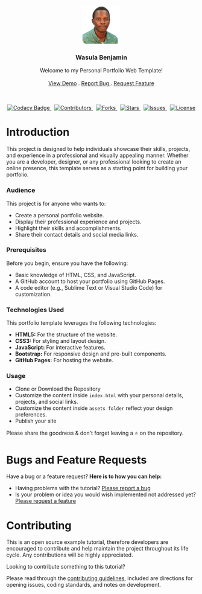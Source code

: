 <p align="center">
	<a href="https://wasulabenjamin.github.io">
		<img src=".github/img/wasulabenjamin.png" alt="logo">
	</a>
</p>

<h3 align="center">Wasula Benjamin</h3>

<p align="center">
   	Welcome to my Personal Portfolio Web Template!
    <br> <br>
    <a href="https://wasulabenjamin.github.io">View Demo</a> .
    <a href="https://github.com/wasulabenjamin/wasulabenjamin.github.io/issues/new?template=bug_report.md">
    	Report Bug
    </a> .
    <a href="https://github.com/wasulabenjamin/wasulabenjamin.github.io/issues/new?template=feature_request.md">
    	Request Feature
    </a>
</p>

<p align="center">
	<br> <br>
	<a href="https://app.codacy.com/gh/wasulabenjamin/wasulabenjamin.github.io/dashboard">
		<img src="https://app.codacy.com/project/badge/Grade/ece8152c744b4a7096abbdc9a95370a9" alt="Codacy Badge"/>
	</a>
    &nbsp;
	<a href="https://github.com/wasulabenjamin/wasulabenjamin.github.io/graphs/contributors">
    	<img src="https://img.shields.io/github/contributors/wasulabenjamin/wasulabenjamin.github.io"
    	alt="Contributors"/>
	</a>
    &nbsp;
    <a href="https://github.com/wasulabenjamin/wasulabenjamin.github.io/network/members">
		<img src="https://img.shields.io/github/forks/wasulabenjamin/wasulabenjamin.github.io" alt="Forks"/>
    </a>
	&nbsp;
	<a href="https://github.com/wasulabenjamin/wasulabenjamin.github.io/stargazers">
		<img src="https://img.shields.io/github/stars/wasulabenjamin/wasulabenjamin.github.io" alt="Stars"/>
	</a>
	&nbsp;
	<a href="https://github.com/wasulabenjamin/wasulabenjamin.github.io/issues">
		<img src="https://img.shields.io/github/issues/wasulabenjamin/wasulabenjamin.github.io" alt="Issues"/>
	</a>
	&nbsp;
	<a href="https://github.com/wasulabenjamin/wasulabenjamin.github.io/blob/master/LICENSE">
		<img src="https://img.shields.io/github/license/wasulabenjamin/wasulabenjamin.github.io" alt="License"/>
	</a>
</p>

# Introduction

This project is designed to help individuals showcase their skills, projects, and experience in a professional and
visually appealing manner. Whether you are a developer, designer, or any professional looking to create an online
presence, this template serves as a starting point for building your portfolio.

### Audience

This project is for anyone who wants to:
- Create a personal portfolio website.
- Display their professional experience and projects.
- Highlight their skills and accomplishments.
- Share their contact details and social media links.

### Prerequisites

Before you begin, ensure you have the following:
- Basic knowledge of HTML, CSS, and JavaScript.
- A GitHub account to host your portfolio using GitHub Pages.
- A code editor (e.g., Sublime Text or Visual Studio Code) for customization.

### Technologies Used

This portfolio template leverages the following technologies:
- **HTML5:** For the structure of the website.
- **CSS3:** For styling and layout design.
- **JavaScript:** For interactive features.
- **Bootstrap:** For responsive design and pre-built components.
- **GitHub Pages:** For hosting the website.

### Usage

- Clone or Download the Repository
- Customize the content inside `index.html` with your personal details, projects, and social links.
- Customize the content inside `assets folder` reflect your design preferences.
- Publish your site

Please share the goodness & don't forget leaving a :star: on the repository.

# Bugs and Feature Requests

Have a bug or a feature request? **Here is to how you can help:**
* Having problems with the tutorial? [Please report a bug][report_bug]
* Is your problem or idea you would wish implemented not addressed yet? [Please request a feature][request_feature]

# Contributing

This is an open source example tutorial, therefore developers are encouraged to contribute and help maintain the project
throughout its life cycle. Any contributions will be highly appreciated.

Looking to contribute something to this tutorial?

Please read through the [contributing guidelines][contributing_guidelines], included are directions for opening issues,
coding standards, and notes on development.


<!--
	As you might notice, I'm using markdown "reference style" links for readability.
	Reference links are enclosed in brackets [] instead of parentheses ().
	https://www.markdownguide.org/basic-syntax/
-->
[view_demo]: https://github.com/wasulabenjamin/wasulabenjamin.github.io
[report_bug]: https://github.com/wasulabenjamin/wasulabenjamin.github.io/issues/new?template=bug_report.md
[request_feature]: https://github.com/wasulabenjamin/wasulabenjamin.github.io/issues/new?template=feature_request.md
[contributing_guidelines]: https://github.com/wasulabenjamin/wasulabenjamin.github.io/blob/main/.github/CONTRIBUTING.md
